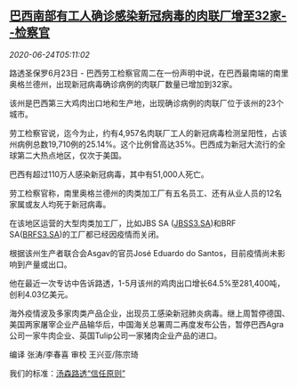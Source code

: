 <!--1592976203000-->
[巴西南部有工人确诊感染新冠病毒的肉联厂增至32家--检察官](https://cn.reuters.com/article/brazil-covid-pork-plant-0624-idCNKBS23V0LL)
------

<div><i>2020-06-24T05:11:02</i></div><div class="StandardArticleBody_body"><p>路透圣保罗6月23日 - 巴西劳工检察官周二在一份声明中说，在巴西最南端的南里奥格兰德州，出现新冠病毒确诊病例的肉联厂数量已增加到32家。 </p><p>该州是巴西第三大鸡肉出口地和生产地，出现确诊病例的肉联厂位于该州的23个城市。 </p><p>劳工检察官说，迄今为止，约有4,957名肉联厂工人的新冠病毒检测呈阳性，占该州病例总数19,710例的25.14%。这个比例曾高达35%。巴西成为新冠大流行的全球第二大热点地区，仅次于美国。 </p><p>巴西有超过110万人感染新冠病毒，其中有51,000人死亡。 </p><p>劳工检察官称，南里奥格兰德州的肉类加工厂有五名员工、还有从业人员的12名家属或友人均死于新冠病毒。 </p><p>在该地区运营的大型肉类加工厂，比如JBS SA (<span id="symbol_JBSS3.SA_0"><a href="//www.reuters.com/companies/JBSS3.SA">JBSS3.SA</a></span>)和BRF SA(<span id="symbol_BRFS3.SA_1"><a href="//www.reuters.com/companies/BRFS3.SA">BRFS3.SA</a></span>)的工厂都已经因疫情而关闭。 </p><p>根据该州生产者联合会Asgav的官员José Eduardo do Santos，目前疫情尚未影响到产量或出口。 </p><p>他在最近一次专访中告诉路透，1-5月该州的鸡肉出口增长64.5%至281,400吨，创利4.03亿美元。 </p><p>海外疫情波及多家肉类产品企业，出现员工感染新冠肺炎病毒。继上周暂停德国、美国两家屠宰企业产品输华后，中国海关总署周二再度发布公告，暂停巴西Agra公司一家牛肉企业、英国Tulip公司一家猪肉企业产品的进口。 </p><div class="Attribution_container"><div class="Attribution_attribution"><p class="Attribution_content">编译 张涛/李春喜 审校 王兴亚/陈宗琦 </p></div></div><div class="StandardArticleBody_trustBadgeContainer"><span class="StandardArticleBody_trustBadgeTitle">我们的标准：</span><span class="trustBadgeUrl"><a href="https://www.thomsonreuters.cn/content/dam/openweb/documents/pdf/china/brochures/about-us-1.pdf">汤森路透“信任原则”</a></span></div></div>

